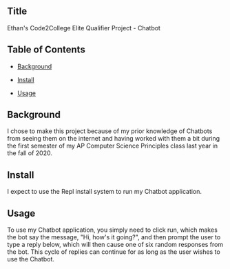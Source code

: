 ## Title

Ethan's Code2College Elite Qualifier Project - Chatbot

## Table of Contents

- [Background](#background)

- [Install](#install)

- [Usage](#usage)

## Background

I chose to make this project because of my prior knowledge of Chatbots from seeing
them on the internet and having worked with them a bit during the first semester of my
AP Computer Science Principles class last year in the fall of 2020.

## Install

I expect to use the Repl install system to run my Chatbot application.

## Usage

To use my Chatbot application, you simply need to click run, which makes the bot say
the message, "Hi, how's it going?", and then prompt the user to type a reply below, which will then cause one of six random responses from the bot. This cycle of replies can continue for as long as the user wishes to use the Chatbot.